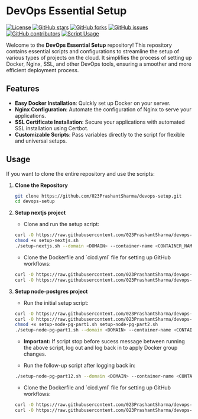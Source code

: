 
# DevOps Essential Setup

[![License](https://img.shields.io/github/license/023PrashantSharma/devops-setup)](LICENSE)
[![GitHub stars](https://img.shields.io/github/stars/023PrashantSharma/devops-setup)](https://github.com/023PrashantSharma/devops-setup/stargazers)
[![GitHub forks](https://img.shields.io/github/forks/023PrashantSharma/devops-setup)](https://github.com/023PrashantSharma/devops-setup/network)
[![GitHub issues](https://img.shields.io/github/issues/023PrashantSharma/devops-setup)](https://github.com/023PrashantSharma/devops-setup/issues)
[![GitHub contributors](https://img.shields.io/github/contributors/023PrashantSharma/devops-setup)](https://github.com/023PrashantSharma/devops-setup/graphs/contributors)
[![Script Usage](https://img.shields.io/badge/Script%20Usage-0-brightgreen)](https://github.com/023PrashantSharma/devops-setup)

Welcome to the **DevOps Essential Setup** repository! This repository contains essential scripts and configurations to streamline the setup of various types of projects on the cloud. It simplifies the process of setting up Docker, Nginx, SSL, and other DevOps tools, ensuring a smoother and more efficient deployment process.

## Features

- **Easy Docker Installation**: Quickly set up Docker on your server.
- **Nginx Configuration**: Automate the configuration of Nginx to serve your applications.
- **SSL Certificate Installation**: Secure your applications with automated SSL installation using Certbot.
- **Customizable Scripts**: Pass variables directly to the script for flexible and universal setups.

## Usage

If you want to clone the entire repository and use the scripts:

1. **Clone the Repository**

   ```sh
   git clone https://github.com/023PrashantSharma/devops-setup.git
   cd devops-setup
   ```

2. **Setup nextjs project**

   - Clone and run the setup script:
   ```sh
   curl -O https://raw.githubusercontent.com/023PrashantSharma/devops-setup/main/setup-script/setup-nextjs.sh
   chmod +x setup-nextjs.sh
   ./setup-nextjs.sh --domain <DOMAIN> --container-name <CONTAINER_NAME> --image-name <IMAGE_NAME> --port <PORT> --email <EMAIL>
   ```
   - Clone the Dockerfile and \`cicd.yml\` file for setting up GitHub workflows:
   ```sh
   curl -O https://raw.githubusercontent.com/023PrashantSharma/devops-setup/tree/main/github-workflow/nextjs/Dockerfile
   curl -O https://raw.githubusercontent.com/023PrashantSharma/devops-setup/tree/main/github-workflow/nextjs/cicd.yml
   ```

3. **Setup node-postgres project**

   - Run the initial setup script:
   ```sh
   curl -O https://raw.githubusercontent.com/023PrashantSharma/devops-setup/main/setup-script/setup-node-pg-part1.sh
   curl -O https://raw.githubusercontent.com/023PrashantSharma/devops-setup/main/setup-script/setup-node-pg-part2.sh
   chmod +x setup-node-pg-part1.sh setup-node-pg-part2.sh 
   ./setup-node-pg-part1.sh --domain <DOMAIN> --container-name <CONTAINER_NAME> --image-name <IMAGE_NAME> --port <PORT> --db-port <DB_PORT> --email <EMAIL>
   ```
   - **Important:** If script stop before sucess message between running the above script, log out and log back in to apply Docker group changes.
   
   - Run the follow-up script after logging back in:
   ```sh
   ./setup-node-pg-part12.sh --domain <DOMAIN> --container-name <CONTAINER_NAME> --image-name <IMAGE_NAME> --port <PORT> --db-port <DB_PORT> --email <EMAIL>
   ```

   - Clone the Dockerfile and \`cicd.yml\` file for setting up GitHub workflows:
   ```sh
   curl -O https://raw.githubusercontent.com/023PrashantSharma/devops-setup/main/github-workflow/node-postgres/Dockerfile
   curl -O https://raw.githubusercontent.com/023PrashantSharma/devops-setup/main/github-workflow/node-postgres/cicd.yml
   ```
